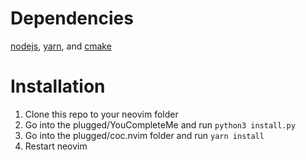 # Dependencies
[nodejs](https://nodejs.org/), [yarn](https://yarnpkg.com/), and [cmake](https://cmake.org/)

# Installation
1. Clone this repo to your neovim folder
1. Go into the plugged/YouCompleteMe and run `python3 install.py`
1. Go into the plugged/coc.nvim folder and run `yarn install`
1. Restart neovim
